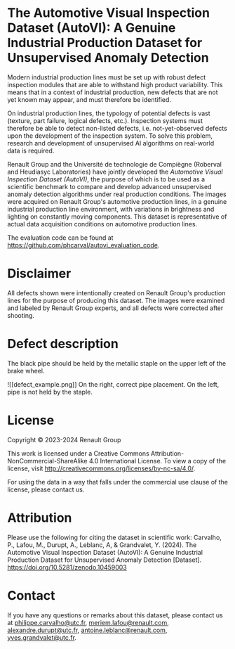 # The Automotive Visual Inspection Dataset (AutoVI): A Genuine Industrial Production Dataset for Unsupervised Anomaly Detection
Modern industrial production lines must be set up with robust defect inspection modules that are able to withstand high product variability. This means that in a context of industrial production, new defects that are not yet known may appear, and must therefore be identified.

On industrial production lines, the typology of potential defects is vast (texture, part failure, logical defects, etc.). Inspection systems must therefore be able to detect non-listed defects, i.e. not-yet-observed defects upon the development of the inspection system. To solve this problem, research and development of unsupervised AI algorithms on real-world data is required.

Renault Group and the Université de technologie de Compiègne (Roberval and Heudiasyc Laboratories) have jointly developed the _Automotive Visual Inspection Dataset (AutoVI)_, the purpose of which is to be used as a scientific benchmark to compare and develop advanced unsupervised anomaly detection algorithms under real production conditions. The images were acquired on Renault Group's automotive production lines, in a genuine industrial production line environment, with variations in brightness and lighting on constantly moving components. This dataset is representative of actual data acquisition conditions on automotive production lines.

The evaluation code can be found at <https://github.com/phcarval/autovi_evaluation_code>.

# Disclaimer
All defects shown were intentionally created on Renault Group's production lines for the purpose of producing this dataset. The images were examined and labeled by Renault Group experts, and all defects were corrected after shooting.

# Defect description
The black pipe should be held by the metallic staple on the upper left of the brake wheel.

![[defect_example.png]]
On the right, correct pipe placement. On the left, pipe is not held by the staple.

# License
Copyright © 2023-2024 Renault Group

This work is licensed under a Creative Commons Attribution-NonCommercial-ShareAlike 4.0 International License. To view a copy of the license, visit <http://creativecommons.org/licenses/by-nc-sa/4.0/>.

For using the data in a way that falls under the commercial use clause of the license, please contact us.

# Attribution
Please use the following for citing the dataset in scientific work:
Carvalho, P., Lafou, M., Durupt, A., Leblanc, A, & Grandvalet, Y. (2024). The Automotive Visual Inspection Dataset (AutoVI): A Genuine Industrial Production Dataset for Unsupervised Anomaly Detection \[Dataset\]. https://doi.org/10.5281/zenodo.10459003

# Contact
If you have any questions or remarks about this dataset, please contact us at philippe.carvalho@utc.fr, meriem.lafou@renault.com, alexandre.durupt@utc.fr, antoine.leblanc@renault.com, yves.grandvalet@utc.fr.
